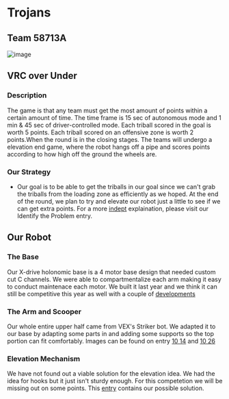 # Trojans
## Team 58713A

![image](https://github.com/vfmac-robotics/Over_Under_TeamA/assets/145074938/120bc390-d36b-43eb-83f4-f6f7da0a30d1)

## VRC over Under
### Description
The game is that any team must get the most amount of points within a certain amount of time. The time frame is 15 sec of autonomous mode and 1 min & 45 sec of driver-controlled mode. Each triball scored in the goal is worth 5 points. Each triball scored on an offensive zone is worth 2 points.When the round is in the closing stages. The teams will undergo a elevation end game, where the robot hangs off a pipe and scores points according to how high off the ground the wheels are.

### Our Strategy
* Our goal is to be able to get the triballs in our goal since we can't grab the triballs from the loading zone as efficiently as we hoped. At the end of the round, we plan to try and elevate our robot just a little to see if we can get extra points. For a more [indept](EngineeringNotebook/identifying-the-problem-231104_0301.md) explaination, please visit our Identify the Problem entry.

## Our Robot

### The Base
Our X-drive holonomic base is a 4 motor base design that needed custom cut C channels. We were able to compartmentalize each arm making it easy to conduct maintenace each motor. We built it last year and we think it can still be competitive this year as well with a couple of [developments](EngineeringNotebook/baseDesign.md.md)


### The Arm and Scooper 
Our whole entire upper half came from VEX's Striker bot. We adapted it to our base by adapting some parts in and adding some supports so the top portion can fit comfortably. Images can be found on entry [10 14](EngineeringNotebook/10_14_notebook_entry.md) and [10 26](EngineeringNotebook/10_26_notebook_entry.md)

### Elevation Mechanism
We have not found out a viable solution for the elevation idea. We had the idea for hooks but it just isn't sturdy enough. For this competetion we will be missing out on some points. This [entry](EngineeringNotebook/10_26_notebook_entry.md) contains our possible solution.
